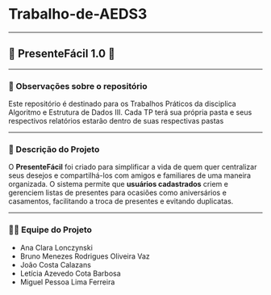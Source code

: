 # Trabalho-de-AEDS3

---

<h2>🎁 PresenteFácil 1.0 🎁</h2>

---
### 📌 Observações sobre o repositório

Este repositório é destinado para os Trabalhos Práticos da disciplica Algoritmo e Estrutura de Dados III. Cada TP terá sua própria pasta e seus respectivos relatórios estarão dentro de suas respectivas pastas

---
### 📝 Descrição do Projeto

O **PresenteFácil** foi criado para simplificar a vida de quem quer centralizar seus desejos e compartilhá-los com amigos e familiares de uma maneira organizada.  O sistema permite que **usuários cadastrados** criem e gerenciem listas de presentes para ocasiões como aniversários e casamentos, facilitando a troca de presentes e evitando duplicatas.

---

### 🧑‍💻 Equipe do Projeto

* Ana Clara Lonczynski
* Bruno Menezes Rodrigues Oliveira Vaz
* João Costa Calazans
* Letícia Azevedo Cota Barbosa
* Miguel Pessoa Lima Ferreira
